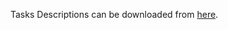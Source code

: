Tasks Descriptions can be downloaded from [here](https://judge.softuni.org/Contests/Compete/DownloadResource/21456).